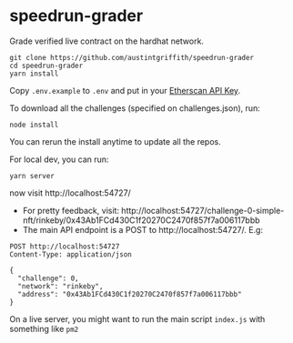 # speedrun-grader

Grade verified live contract on the hardhat network.

```
git clone https://github.com/austintgriffith/speedrun-grader
cd speedrun-grader
yarn install
```

Copy `.env.example` to `.env` and put in your [Etherscan API Key](https://etherscan.io/apis).

To download all the challenges (specified on challenges.json), run:
```
node install
```

You can rerun the install anytime to update all the repos.


For local dev, you can run:
```
yarn server
```

now visit http://localhost:54727/

- For pretty feedback, visit: http://localhost:54727/challenge-0-simple-nft/rinkeby/0x43Ab1FCd430C1f20270C2470f857f7a006117bbb
- The main API endpoint is a POST to http://localhost:54727/. E.g:
```
POST http://localhost:54727
Content-Type: application/json

{
  "challenge": 0,
  "network": "rinkeby",
  "address": "0x43Ab1FCd430C1f20270C2470f857f7a006117bbb"
}
```

On a live server, you might want to run the main script `index.js` with something like `pm2`
